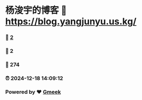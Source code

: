 # 杨浚宇的博客 :link: https://blog.yangjunyu.us.kg/ 
### :page_facing_up: [2](https://blog.yangjunyu.us.kg//tag.html) 
### :speech_balloon: 2 
### :hibiscus: 274 
### :alarm_clock: 2024-12-18 14:09:12 
### Powered by :heart: [Gmeek](https://github.com/Meekdai/Gmeek)
